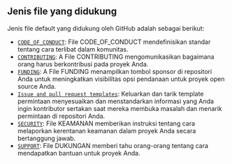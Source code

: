 ## Jenis file yang didukung
Jenis file default yang didukung oleh GitHub adalah sebagai berikut:

- [`CODE_OF_CONDUCT`](https://help.github.com/en/articles/adding-a-code-of-conduct-to-your-project): File CODE_OF_CONDUCT mendefinisikan standar tentang cara terlibat dalam komunitas.
- [`CONTRIBUTING`](https://help.github.com/en/articles/setting-guidelines-for-repository-contributors): A File CONTRIBUTING mengomunikasikan bagaimana orang harus berkontribusi pada proyek Anda.
- [`FUNDING`](https://help.github.com/en/articles/displaying-a-sponsor-button-in-your-repository): A File FUNDING menampilkan tombol sponsor di repositori Anda untuk meningkatkan visibilitas opsi pendanaan untuk proyek open source Anda. 
- [`Issue and pull request templates`](https://help.github.com/en/articles/about-issue-and-pull-request-templates): Keluarkan dan tarik template permintaan menyesuaikan dan menstandarkan informasi yang Anda ingin kontributor sertakan saat mereka membuka masalah dan menarik permintaan di repositori Anda. 
- [`SECURITY`](https://help.github.com/en/articles/adding-a-security-policy-to-your-repository): File KEAMANAN memberikan instruksi tentang cara melaporkan kerentanan keamanan dalam proyek Anda secara bertanggung jawab.
- [`SUPPORT`](https://help.github.com/en/articles/adding-support-resources-to-your-project): File DUKUNGAN memberi tahu orang-orang tentang cara mendapatkan bantuan untuk proyek Anda.